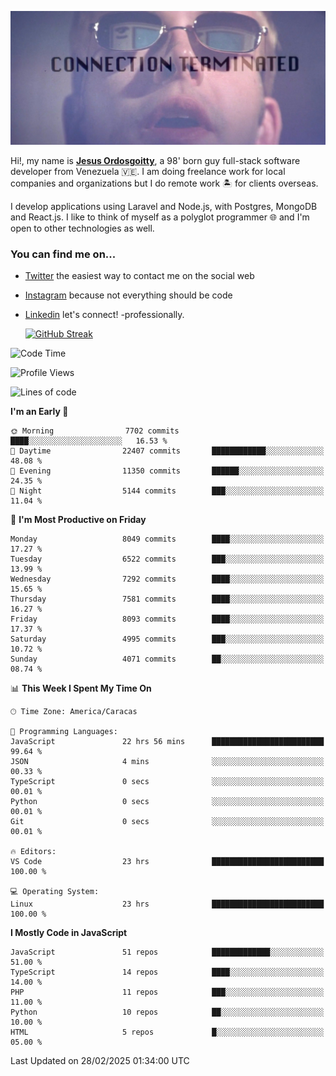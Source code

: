 ![hackers movie reference](./disconnected.jpg)

Hi!, my name is [**Jesus Ordosgoitty**](https://jodaz.dev), a 98' born guy full-stack software developer from Venezuela 🇻🇪. I am doing freelance work for local companies and organizations but I do remote work 🏝️ for clients overseas. 

I develop applications using Laravel and Node.js, with Postgres, MongoDB and React.js. I like to think of myself as a polyglot programmer 🌐 and I'm open to other technologies as well.

### You can find me on...

- [Twitter](https://twitter.com/jodaz_) the easiest way to contact me on the social web
- [Instagram](https://instagram.com/jodaz_) because not everything should be code
- [Linkedin](https://linkedin.com/in/jodaz) let's connect! -professionally.


    [![GitHub Streak](https://streak-stats.demolab.com?user=jodaz&theme=tokyonight)](https://git.io/streak-stats)

<!--START_SECTION:waka-->
![Code Time](http://img.shields.io/badge/Code%20Time-7%2C190%20hrs%2027%20mins-blue)

![Profile Views](http://img.shields.io/badge/Profile%20Views-0-blue)

![Lines of code](https://img.shields.io/badge/From%20Hello%20World%20I%27ve%20Written-83.0%20million%20lines%20of%20code-blue)

**I'm an Early 🐤** 

```text
🌞 Morning                7702 commits        ████░░░░░░░░░░░░░░░░░░░░░   16.53 % 
🌆 Daytime                22407 commits       ████████████░░░░░░░░░░░░░   48.08 % 
🌃 Evening                11350 commits       ██████░░░░░░░░░░░░░░░░░░░   24.35 % 
🌙 Night                  5144 commits        ███░░░░░░░░░░░░░░░░░░░░░░   11.04 % 
```
📅 **I'm Most Productive on Friday** 

```text
Monday                   8049 commits        ████░░░░░░░░░░░░░░░░░░░░░   17.27 % 
Tuesday                  6522 commits        ███░░░░░░░░░░░░░░░░░░░░░░   13.99 % 
Wednesday                7292 commits        ████░░░░░░░░░░░░░░░░░░░░░   15.65 % 
Thursday                 7581 commits        ████░░░░░░░░░░░░░░░░░░░░░   16.27 % 
Friday                   8093 commits        ████░░░░░░░░░░░░░░░░░░░░░   17.37 % 
Saturday                 4995 commits        ███░░░░░░░░░░░░░░░░░░░░░░   10.72 % 
Sunday                   4071 commits        ██░░░░░░░░░░░░░░░░░░░░░░░   08.74 % 
```


📊 **This Week I Spent My Time On** 

```text
🕑︎ Time Zone: America/Caracas

💬 Programming Languages: 
JavaScript               22 hrs 56 mins      █████████████████████████   99.64 % 
JSON                     4 mins              ░░░░░░░░░░░░░░░░░░░░░░░░░   00.33 % 
TypeScript               0 secs              ░░░░░░░░░░░░░░░░░░░░░░░░░   00.01 % 
Python                   0 secs              ░░░░░░░░░░░░░░░░░░░░░░░░░   00.01 % 
Git                      0 secs              ░░░░░░░░░░░░░░░░░░░░░░░░░   00.01 % 

🔥 Editors: 
VS Code                  23 hrs              █████████████████████████   100.00 % 

💻 Operating System: 
Linux                    23 hrs              █████████████████████████   100.00 % 
```

**I Mostly Code in JavaScript** 

```text
JavaScript               51 repos            █████████████░░░░░░░░░░░░   51.00 % 
TypeScript               14 repos            ████░░░░░░░░░░░░░░░░░░░░░   14.00 % 
PHP                      11 repos            ███░░░░░░░░░░░░░░░░░░░░░░   11.00 % 
Python                   10 repos            ██░░░░░░░░░░░░░░░░░░░░░░░   10.00 % 
HTML                     5 repos             █░░░░░░░░░░░░░░░░░░░░░░░░   05.00 % 
```




 Last Updated on 28/02/2025 01:34:00 UTC
<!--END_SECTION:waka-->
